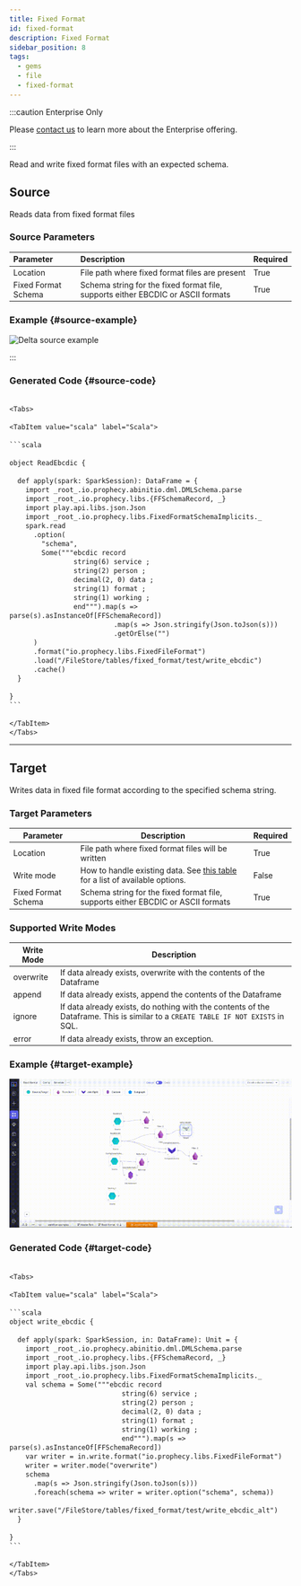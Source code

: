 ```yaml
---
title: Fixed Format
id: fixed-format
description: Fixed Format
sidebar_position: 8
tags:
  - gems
  - file
  - fixed-format
---
```


:::caution Enterprise Only

Please [contact us](https://www.prophecy.io/request-a-demo) to learn more about the Enterprise offering.

:::

Read and write fixed format files with an expected schema.

## Source

Reads data from fixed format files

### Source Parameters

| Parameter           | Description                                                                      | Required |
| :------------------ | :------------------------------------------------------------------------------- | :------- |
| Location            | File path where fixed format files are present                                   | True     |
| Fixed Format Schema | Schema string for the fixed format file, supports either EBCDIC or ASCII formats | True     |

### Example {#source-example}

![Delta source example](./img/fixed-format/ff-source-small.gif)

:::

### Generated Code {#source-code}

````mdx-code-block

<Tabs>

<TabItem value="scala" label="Scala">

```scala

object ReadEbcdic {

  def apply(spark: SparkSession): DataFrame = {
    import _root_.io.prophecy.abinitio.dml.DMLSchema.parse
    import _root_.io.prophecy.libs.{FFSchemaRecord, _}
    import play.api.libs.json.Json
    import _root_.io.prophecy.libs.FixedFormatSchemaImplicits._
    spark.read
      .option(
        "schema",
        Some("""ebcdic record
                string(6) service ;
                string(2) person ;
                decimal(2, 0) data ;
                string(1) format ;
                string(1) working ;
                end""").map(s => parse(s).asInstanceOf[FFSchemaRecord])
                          .map(s => Json.stringify(Json.toJson(s)))
                          .getOrElse("")
      )
      .format("io.prophecy.libs.FixedFileFormat")
      .load("/FileStore/tables/fixed_format/test/write_ebcdic")
      .cache()
  }

}
```

</TabItem>
</Tabs>

````

---

## Target

Writes data in fixed file format according to the specified schema string.

### Target Parameters

| Parameter           | Description                                                                                            | Required |
| ------------------- | ------------------------------------------------------------------------------------------------------ | -------- |
| Location            | File path where fixed format files will be written                                                     | True     |
| Write mode          | How to handle existing data. See [this table](#supported-write-modes) for a list of available options. | False    |
| Fixed Format Schema | Schema string for the fixed format file, supports either EBCDIC or ASCII formats                       | True     |

### Supported Write Modes

| Write Mode | Description                                                                                                                      |
| ---------- | -------------------------------------------------------------------------------------------------------------------------------- |
| overwrite  | If data already exists, overwrite with the contents of the Dataframe                                                             |
| append     | If data already exists, append the contents of the Dataframe                                                                     |
| ignore     | If data already exists, do nothing with the contents of the Dataframe. This is similar to a `CREATE TABLE IF NOT EXISTS` in SQL. |
| error      | If data already exists, throw an exception.                                                                                      |

### Example {#target-example}

![Delta Target Example](./img/fixed-format/ff-target-small.gif)

### Generated Code {#target-code}

````mdx-code-block

<Tabs>

<TabItem value="scala" label="Scala">

```scala
object write_ebcdic {

  def apply(spark: SparkSession, in: DataFrame): Unit = {
    import _root_.io.prophecy.abinitio.dml.DMLSchema.parse
    import _root_.io.prophecy.libs.{FFSchemaRecord, _}
    import play.api.libs.json.Json
    import _root_.io.prophecy.libs.FixedFormatSchemaImplicits._
    val schema = Some("""ebcdic record
                            string(6) service ;
                            string(2) person ;
                            decimal(2, 0) data ;
                            string(1) format ;
                            string(1) working ;
                            end""").map(s => parse(s).asInstanceOf[FFSchemaRecord])
    var writer = in.write.format("io.prophecy.libs.FixedFileFormat")
    writer = writer.mode("overwrite")
    schema
      .map(s => Json.stringify(Json.toJson(s)))
      .foreach(schema => writer = writer.option("schema", schema))
    writer.save("/FileStore/tables/fixed_format/test/write_ebcdic_alt")
  }

}
```

</TabItem>
</Tabs>

````
